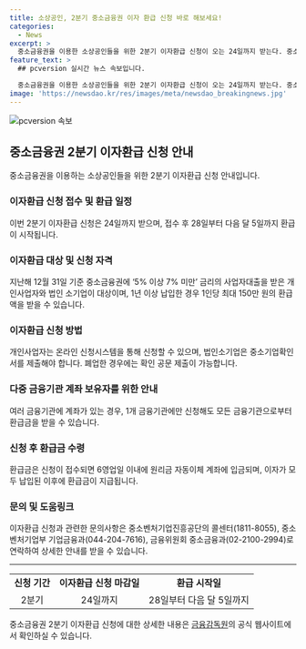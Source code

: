 ```yaml
---
title: 소상공인, 2분기 중소금융권 이자 환급 신청 바로 해보세요!
categories:
  - News
excerpt: >
  중소금융권을 이용한 소상공인들을 위한 2분기 이자환급 신청이 오는 24일까지 받는다. 중소벤처기업부와 금융위원회는 신청 접수 후 이달 28일부터 다음 달 5일까지 환급을 시작할 예정이다. 이 프로그램은 어려움을 겪는 소상공인의 이자부담을 완화하기 위해 시행되었으며, 최대 150만 원의 환급액이 지원된다. 신청 방법과 관련 정보는 금융기관의 누리집에서 확인 가능하며, 자세한 사항은 중소벤처기업진흥공단의 콜센터나 관련 부서로 문의할 수 있다. (요약문)
feature_text: >
  ## pcversion 실시간 뉴스 속보입니다.

  중소금융권을 이용한 소상공인들을 위한 2분기 이자환급 신청이 오는 24일까지 받는다. 중소벤처기업부와 금융위원회는 신청 접수 후 이달 28일부터 다음 달 5일까지 환급을 시작할 예정이다. 이 프로그램은 어려움을 겪는 소상공인의 이자부담을 완화하기 위해 시행되었으며, 최대 150만 원의 환급액이 지원된다. 신청 방법과 관련 정보는 금융기관의 누리집에서 확인 가능하며, 자세한 사항은 중소벤처기업진흥공단의 콜센터나 관련 부서로 문의할 수 있다. (요약문)
image: 'https://newsdao.kr/res/images/meta/newsdao_breakingnews.jpg'
---
```


<p><img src="https://newsdao.kr/res/images/meta/newsdao_breakingnews.jpg" alt="pcversion 속보" /></p>

<h2 data-ke-size="size26">중소금융권 2분기 이자환급 신청 안내</h2>

<p data-ke-size="size16">중소금융권을 이용하는 소상공인들을 위한 2분기 이자환급 신청 안내입니다.</p>

<h3 data-ke-size="size24">이자환급 신청 접수 및 환급 일정</h3>

<p data-ke-size="size16">이번 2분기 이자환급 신청은 24일까지 받으며, 접수 후 28일부터 다음 달 5일까지 환급이 시작됩니다.</p>

<h3 data-ke-size="size24">이자환급 대상 및 신청 자격</h3>

<p data-ke-size="size16">지난해 12월 31일 기준 중소금융권에 ‘5% 이상 7% 미만’ 금리의 사업자대출을 받은 개인사업자와 법인 소기업이 대상이며, 1년 이상 납입한 경우 1인당 최대 150만 원의 환급액을 받을 수 있습니다.</p>

<h3 data-ke-size="size24">이자환급 신청 방법</h3>

<p data-ke-size="size16">개인사업자는 온라인 신청시스템을 통해 신청할 수 있으며, 법인소기업은 중소기업확인서를 제출해야 합니다. 폐업한 경우에는 확인 공문 제출이 가능합니다.</p>

<h3 data-ke-size="size24">다중 금융기관 계좌 보유자를 위한 안내</h3>

<p data-ke-size="size16">여러 금융기관에 계좌가 있는 경우, 1개 금융기관에만 신청해도 모든 금융기관으로부터 환급금을 받을 수 있습니다.</p>

<h3 data-ke-size="size24">신청 후 환급금 수령</h3>

<p data-ke-size="size16">환급금은 신청이 접수되면 6영업일 이내에 원리금 자동이체 계좌에 입금되며, 이자가 모두 납입된 이후에 환급금이 지급됩니다.</p>

<h3 data-ke-size="size24">문의 및 도움링크</h3>

<p data-ke-size="size16">이자환급 신청과 관련한 문의사항은 중소벤처기업진흥공단의 콜센터(1811-8055), 중소벤처기업부 기업금융과(044-204-7616), 금융위원회 중소금융과(02-2100-2994)로 연락하여 상세한 안내를 받을 수 있습니다.</p>

<hr>

<table>
   <tr>
      <td style="text-align: center; height: 17px;"><b>신청 기간</b></td>
      <td style="text-align: center; height: 17px;"><b>이자환급 신청 마감일</b></td>
      <td style="text-align: center; height: 17px;"><b>환급 시작일</b></td>
   </tr>
   <tr>
      <td style="text-align: center; height: 17px;">2분기</td>
      <td style="text-align: center; height: 17px;">24일까지</td>
      <td style="text-align: center; height: 17px;">28일부터 다음 달 5일까지</td>
   </tr>
</table>

<p data-ke-size="size16">중소금융권 2분기 이자환급 신청에 대한 상세한 내용은 <a href="https://www.fss.or.kr/fss/kr/main.jsp" target="_blank" rel="noopener">금융감독원</a>의 공식 웹사이트에서 확인하실 수 있습니다.</p>

